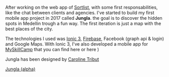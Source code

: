 After working on the web app of [Sortlist](https://sortlist.com), with some first responsabilities, like the chat between clients and agencies. I've started to build my first mobile app project in 2017 called **Jungla**. the goal is to discover the hidden spots in Medellin trough a fun way. The first iteration is just a map with the best places of the city.

The technologies I used was [Ionic 3](http://ionicframework.com/), [Firebase](https://firebase.google.com/), Facebook (graph api & login) and Google Maps. With Ionic 3, I've also developed a mobile app for [MySkillCamp](https://myskillcamp.com/) that you can find here <a href="https://itunes.apple.com/fr/app/myskillcamp/id1337766745"><i class="fab fa-app-store-ios"></i></a> or here <a href="https://play.google.com/store/apps/details?id=com.myskillcamp.mobile"><i class="fab fa-google-play"></i></a>)

Jungla has been designed by [Caroline Tribut](http://atelierblick.com/)

<a class="btn btn-primary btn-lg" href="https://play.google.com/apps/testing/app.getjungla.com"><i class="fab fa-android"></i> Jungla (alpha)</a>
